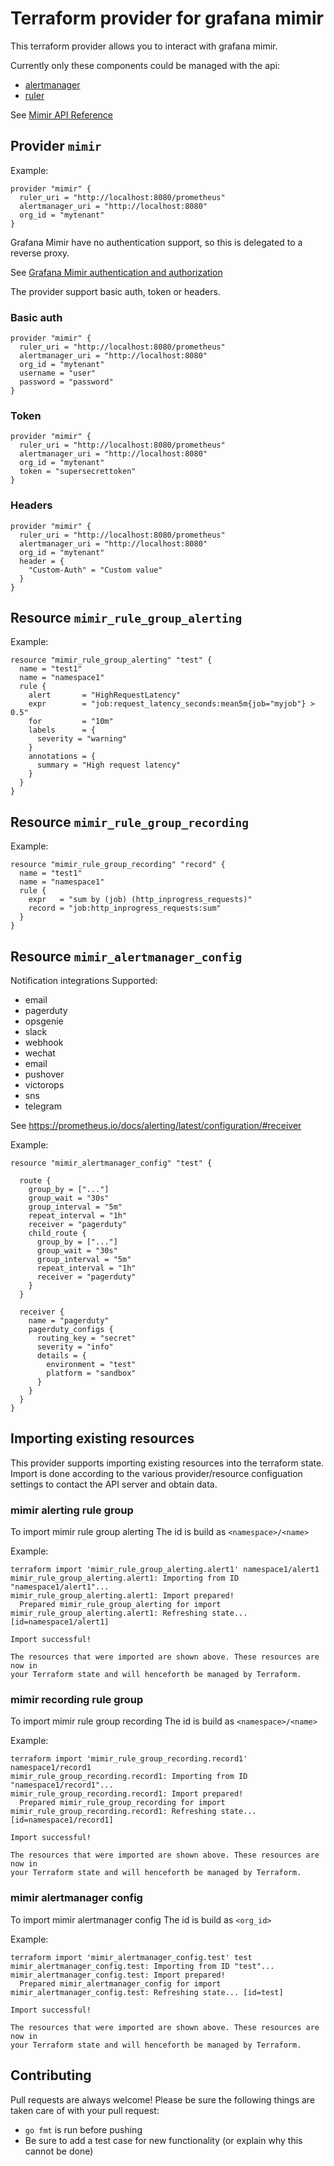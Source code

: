 # Terraform provider for grafana mimir

This terraform provider allows you to interact with grafana mimir.

Currently only these components could be managed with the api:
  - [alertmanager](https://grafana.com/docs/mimir/v2.2.x/operators-guide/architecture/components/alertmanager/)
  - [ruler](https://grafana.com/docs/mimir/v2.2.x/operators-guide/architecture/components/ruler/)


See [Mimir API Reference](https://grafana.com/docs/mimir/v2.2.x/operators-guide/reference-http-api/)

## Provider `mimir`

Example:

```
provider "mimir" {
  ruler_uri = "http://localhost:8080/prometheus"
  alertmanager_uri = "http://localhost:8080"
  org_id = "mytenant"
}
```

Grafana Mimir have no authentication support, so this is delegated to a reverse proxy.

See [Grafana Mimir authentication and authorization](https://grafana.com/docs/mimir/v2.2.x/operators-guide/securing/authentication-and-authorization/)

The provider support basic auth, token or headers.

### Basic auth

```
provider "mimir" {
  ruler_uri = "http://localhost:8080/prometheus"
  alertmanager_uri = "http://localhost:8080"
  org_id = "mytenant"
  username = "user"
  password = "password"
}
```

### Token

```
provider "mimir" {
  ruler_uri = "http://localhost:8080/prometheus"
  alertmanager_uri = "http://localhost:8080"
  org_id = "mytenant"
  token = "supersecrettoken"
}
```

### Headers

```
provider "mimir" {
  ruler_uri = "http://localhost:8080/prometheus"
  alertmanager_uri = "http://localhost:8080"
  org_id = "mytenant"
  header = {
    "Custom-Auth" = "Custom value"
  }
}
```

## Resource `mimir_rule_group_alerting`

Example:

```
resource "mimir_rule_group_alerting" "test" {
  name = "test1"
  name = "namespace1"
  rule {
    alert       = "HighRequestLatency"
    expr        = "job:request_latency_seconds:mean5m{job="myjob"} > 0.5"
    for         = "10m"
    labels      = {
      severity = "warning"
    }
    annotations = {
      summary = "High request latency"
    }
  }
}
```

## Resource `mimir_rule_group_recording`

Example:

```
resource "mimir_rule_group_recording" "record" {
  name = "test1"
  name = "namespace1"
  rule {
    expr   = "sum by (job) (http_inprogress_requests)"
    record = "job:http_inprogress_requests:sum"
  }
}
```

## Resource `mimir_alertmanager_config`

Notification integrations Supported:

  - email
  - pagerduty
  - opsgenie
  - slack
  - webhook
  - wechat
  - email
  - pushover
  - victorops
  - sns
  - telegram

See https://prometheus.io/docs/alerting/latest/configuration/#receiver

Example:

```
resource "mimir_alertmanager_config" "test" {

  route {
    group_by = ["..."]
    group_wait = "30s"
    group_interval = "5m"
    repeat_interval = "1h"
    receiver = "pagerduty"
    child_route {
      group_by = ["..."]
      group_wait = "30s"
      group_interval = "5m"
      repeat_interval = "1h"
      receiver = "pagerduty"
    }
  }

  receiver {
    name = "pagerduty"
    pagerduty_configs {
      routing_key = "secret"
      severity = "info"
      details = {
        environment = "test"
        platform = "sandbox"
      }
    }
  }
}
```

## Importing existing resources
This provider supports importing existing resources into the terraform state. Import is done according to the various provider/resource configuation settings to contact the API server and obtain data.

### mimir alerting rule group

To import mimir rule group alerting
The id is build as `<namespace>/<name>`

Example:

```
terraform import 'mimir_rule_group_alerting.alert1' namespace1/alert1
mimir_rule_group_alerting.alert1: Importing from ID "namespace1/alert1"...
mimir_rule_group_alerting.alert1: Import prepared!
  Prepared mimir_rule_group_alerting for import
mimir_rule_group_alerting.alert1: Refreshing state... [id=namespace1/alert1]

Import successful!

The resources that were imported are shown above. These resources are now in
your Terraform state and will henceforth be managed by Terraform.

```

### mimir recording rule group

To import mimir rule group recording
The id is build as `<namespace>/<name>`

Example:

```
terraform import 'mimir_rule_group_recording.record1' namespace1/record1
mimir_rule_group_recording.record1: Importing from ID "namespace1/record1"...
mimir_rule_group_recording.record1: Import prepared!
  Prepared mimir_rule_group_recording for import
mimir_rule_group_recording.record1: Refreshing state... [id=namespace1/record1]

Import successful!

The resources that were imported are shown above. These resources are now in
your Terraform state and will henceforth be managed by Terraform.

```

### mimir alertmanager config

To import mimir alertmanager config
The id is build as `<org_id>`

Example:

```
terraform import 'mimir_alertmanager_config.test' test
mimir_alertmanager_config.test: Importing from ID "test"...
mimir_alertmanager_config.test: Import prepared!
  Prepared mimir_alertmanager_config for import
mimir_alertmanager_config.test: Refreshing state... [id=test]

Import successful!

The resources that were imported are shown above. These resources are now in
your Terraform state and will henceforth be managed by Terraform.

```

## Contributing
Pull requests are always welcome! Please be sure the following things are taken care of with your pull request:
* `go fmt` is run before pushing
* Be sure to add a test case for new functionality (or explain why this cannot be done)

